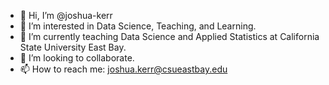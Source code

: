 - 👋 Hi, I’m @joshua-kerr
- 👀 I’m interested in Data Science, Teaching, and Learning.
- 🌱 I’m currently teaching Data Science and Applied Statistics at California State University East Bay.
- 💞️ I’m looking to collaborate.
- 📫 How to reach me:  joshua.kerr@csueastbay.edu

<!---
joshua-kerr/joshua-kerr is a ✨ special ✨ repository because its `README.md` (this file) appears on your GitHub profile.
You can click the Preview link to take a look at your changes.
--->
